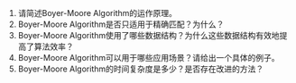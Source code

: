 

1. 请简述Boyer-Moore Algorithm的运作原理。
2. Boyer-Moore Algorithm是否只适用于精确匹配？为什么？ 
3. Boyer-Moore Algorithm使用了哪些数据结构？为什么这些数据结构有效地提高了算法效率？ 
4. Boyer-Moore Algorithm可以用于哪些应用场景？请给出一个具体的例子。 
5. Boyer-Moore Algorithm的时间复杂度是多少？是否存在改进的方法？